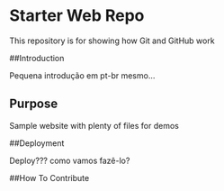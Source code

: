# Starter Web Repo

This repository is for showing how Git and GitHub work

##Introduction

Pequena introdução em pt-br mesmo...

## Purpose

Sample website with plenty of files for demos

##Deployment

Deploy??? como vamos fazê-lo?

##How To Contribute